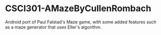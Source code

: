# CSCI301-AMazeByCullenRombach
Android port of Paul Falstad's Maze game, with some added features such as a maze generator that uses Eller's algorithm.
